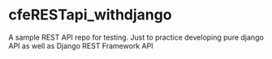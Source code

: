 # cfeRESTapi_withdjango
A sample REST API repo for testing. Just to practice developing pure django API as well as Django REST Framework API